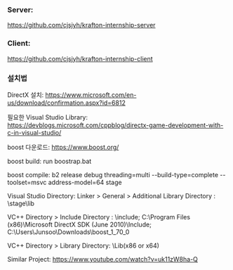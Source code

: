 ### Server: 
https://github.com/cjsjyh/krafton-internship-server

### Client: 
https://github.com/cjsjyh/krafton-internship-client


### 설치법
DirectX 설치:
https://www.microsoft.com/en-us/download/confirmation.aspx?id=6812

필요한 Visual Studio Library:
https://devblogs.microsoft.com/cppblog/directx-game-development-with-c-in-visual-studio/

boost 다운로드:
https://www.boost.org/

boost build:
run boostrap.bat

boost compile:
b2 release debug threading=multi --build-type=complete --toolset=msvc address-model=64 stage

Visual Studio Directory:
Linker > General > Additional Library Directory : <boost path>\stage\lib

VC++ Directory > Include Directory : <directX path>\include; <boost path>
C:\Program Files (x86)\Microsoft DirectX SDK (June 2010)\Include;
C:\Users\Junsoo\Downloads\boost_1_70_0

VC++ Directory > Library Directory: <directX path>\Lib\(x86 or x64)



Similar Project:
https://www.youtube.com/watch?v=uk11zW8ha-Q
